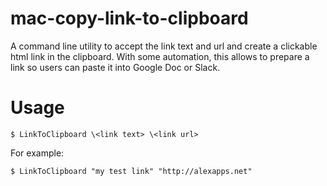 # mac-copy-link-to-clipboard

A command line utility to accept the link text and url and create a clickable html link in the clipboard. With some automation, this allows to prepare a link so users can paste it into Google Doc or Slack.

# Usage

```
$ LinkToClipboard \<link text> \<link url>
```

For example:

```
$ LinkToClipboard "my test link" "http://alexapps.net"
```
